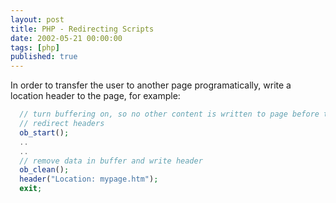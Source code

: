 ```yaml
---
layout: post
title: PHP - Redirecting Scripts
date: 2002-05-21 00:00:00
tags: [php]
published: true
---
```


In order to transfer the user to another page programatically, write a location header to the page, for example:

```php
  // turn buffering on, so no other content is written to page before the 
  // redirect headers
  ob_start();
  ..
  ..
  // remove data in buffer and write header
  ob_clean();
  header("Location: mypage.htm");
  exit;
```